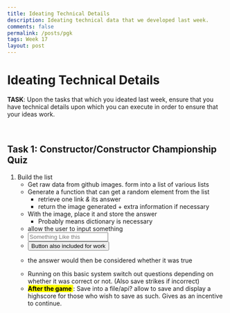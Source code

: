 ```yaml
---
title: Ideating Technical Details 
description: Ideating technical data that we developed last week.
comments: false
permalink: /posts/pgk
tags: Week 17
layout: post
---
```


<script>

function printTextIfRight(){
    input = document.getElementById("input");
    ret = document.getElementById("ret");
    text = input.value.toLowerCase();
    if (text === "something"){
        console.log("True");
        ret.innerHTML = "true";
    }
    else if (text == ""){
        console.log("Something like this");
        ret.innerHTML = "the answer would then be considered whether it was true";
    }
    else{
        console.log("False");
        ret.innerHTML = "false";
    }

}

</script>
# Ideating Technical Details
**TASK**: Upon the tasks that which you ideated last week, ensure that you have technical details upon which you can execute in order to ensure that your ideas work. 

<br> 

## Task 1: Constructor/Constructor Championship Quiz
1. Build the list
    - Get raw data from github images. form into a list of various lists
    - Generate a function that can get a random element from the list
        - retrieve one link *&* its answer
        - return the image generated + extra information if necessary
    - With the image, place it and store the answer
        - Probably means dictionary is necessary
    - allow the user to input something
    - <input placeholder="Something Like this" id="input"> 
    - <button onclick="printTextIfRight()"> Button also included for work </button>
    - <p id="ret"> the answer would then be considered whether it was true </p>
    - Running on this basic system switch out questions depending on whether it was correct or not. (Also save strikes if incorrect)
    - **<mark> After the game </mark>**:  Save into a file/api? allow to save and display a highscore for those who wish to save as such. Gives as an incentive to continue.
